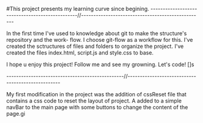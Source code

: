 #This project presents my learning curve since begining.
------------------------------------------------//--------------------------------------------------

In the first time I've used to knowledge about git to make the structure's repository and the work-
flow.
I choose git-flow as a workflow for this.
I've created the sctructures of files and folders to organize the project.
I've created the files index.html, script.js and style.css to base.

I hope u enjoy this project!
Follow me and see my growning.
Let's code! []s

------------------------------------------------//--------------------------------------------------

My first modification in the project was the addition of cssReset file that contains a css code to
reset the layout of project.
A added to a simple navBar to the main page with some buttons to change the content of the page.gi
